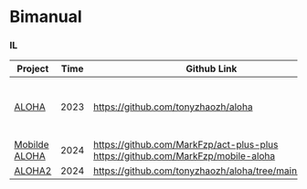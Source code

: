 # Bimanual

### IL

| Project                                         | Time | Github Link                                                  | Env                                                          |
| ----------------------------------------------- | ---- | ------------------------------------------------------------ | ------------------------------------------------------------ |
| [ALOHA](https://tonyzhaozh.github.io/aloha/)    | 2023 | https://github.com/tonyzhaozh/aloha                          | [Transfer Cube and Bimanual Insertion](https://github.com/tonyzhaozh/act) |
| [Mobilde ALOHA](https://mobile-aloha.github.io) | 2024 | https://github.com/MarkFzp/act-plus-plus<br />https://github.com/MarkFzp/mobile-aloha |                                                              |
| [ALOHA2](https://aloha-2.github.io/)            | 2024 | https://github.com/tonyzhaozh/aloha/tree/main/aloha2         | [MuJoco](https://github.com/google-deepmind/mujoco_menagerie/tree/main/aloha/) |

